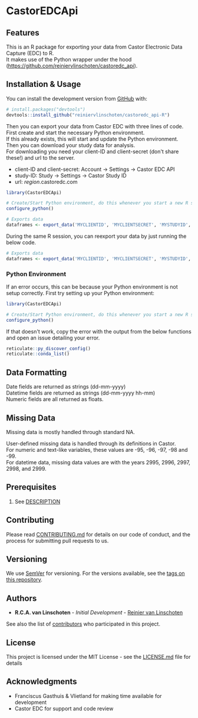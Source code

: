 # CastorEDCApi

## Features

This is an R package for exporting your data from Castor Electronic Data Capture (EDC) to R.  
It makes use of the Python wrapper under the hood (https://github.com/reiniervlinschoten/castoredc_api).

## Installation & Usage

<!---

You can install the released version of CastorEDCApi from [CRAN](https://CRAN.R-project.org) with:

```r
install.packages("CastorEDCApi")
```
-->

You can install the development version from [GitHub](https://github.com/) with:

```r
# install.packages("devtools")
devtools::install_github("reiniervlinschoten/castoredc_api-R")
```

Then you can export your data from Castor EDC with three lines of code.  
First create and start the necessary Python environment.  
If this already exists, this will start and update the Python environment.  
Then you can download your study data for analysis.  
For downloading you need your client-ID and client-secret (don't share these!) and url to the server.
* client-ID and client-secret: Account -> Settings -> Castor EDC API
* study-ID: Study -> Settings -> Castor Study ID
* url: *region*.castoredc.com
   
```r
library(CastorEDCApi)

# Create/Start Python environment, do this whenever you start a new R session
configure_python()

# Exports data
dataframes <- export_data('MYCLIENTID', 'MYCLIENTSECRET', 'MYSTUDYID', 'data.castoredc.com')
```

During the same R session, you can reexport your data by just running the below code.

```r
# Exports data
dataframes <- export_data('MYCLIENTID', 'MYCLIENTSECRET', 'MYSTUDYID', 'data.castoredc.com')
```

### Python Environment
If an error occurs, this can be because your Python environment is not setup correctly. 
First try setting up your Python environment:

```r
library(CastorEDCApi)

# Create/Start Python environment, do this whenever you start a new R session
configure_python()
```

If that doesn't work, copy the error with the output from the below functions and open an issue detailing your error.

```r
reticulate::py_discover_config()
reticulate::conda_list()
```

## Data Formatting
Date fields are returned as strings (dd-mm-yyyy)  
Datetime fields are returned as strings (dd-mm-yyyy hh-mm)  
Numeric fields are all returned as floats.

## Missing Data
Missing data is mostly handled through standard NA.

User-defined missing data is handled through its definitions in Castor.  
For numeric and text-like variables, these values are -95, -96, -97, -98 and -99.  
For datetime data, missing data values are with the years 2995, 2996, 2997, 2998, and 2999.  

## Prerequisites

1. See [DESCRIPTION](DESCRIPTION)

## Contributing

Please read [CONTRIBUTING.md](CONTRIBUTING.md) for details on our code of conduct, and the process for submitting pull requests to us.

## Versioning

We use [SemVer](https://semver.org/) for versioning. For the versions available, see the [tags on this repository](https://github.com/reiniervlinschoten/castoredc_api-R/tags). 

## Authors

* **R.C.A. van Linschoten** - *Initial Development* - [Reinier van Linschoten](https://github.com/reiniervlinschoten)

See also the list of [contributors](https://github.com/reiniervlinschoten/castoredc_api-R/contributors) who participated in this project.

## License

This project is licensed under the MIT License - see the [LICENSE.md](LICENSE.md) file for details

## Acknowledgments

* Franciscus Gasthuis & Vlietland for making time available for development  
* Castor EDC for support and code review


